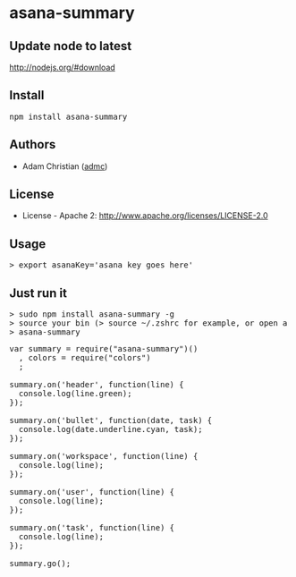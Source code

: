 # asana-summary

## Update node to latest

http://nodejs.org/#download

## Install

<pre>
npm install asana-summary
</pre>

## Authors

  - Adam Christian ([admc](http://github.com/admc))

## License

  * License - Apache 2: http://www.apache.org/licenses/LICENSE-2.0

## Usage
<pre>
> export asanaKey='asana key goes here'
</pre>

## Just run it
<pre>
> sudo npm install asana-summary -g
> source your bin (> source ~/.zshrc for example, or open a new tab)
> asana-summary
</pre>

<pre>
var summary = require("asana-summary")()
  , colors = require("colors")
  ;

summary.on('header', function(line) {
  console.log(line.green);
});

summary.on('bullet', function(date, task) {
  console.log(date.underline.cyan, task);
});

summary.on('workspace', function(line) {
  console.log(line);
});

summary.on('user', function(line) {
  console.log(line);
});

summary.on('task', function(line) {
  console.log(line);
});

summary.go();
</pre>


